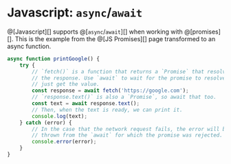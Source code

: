 # Javascript: `async`/`await`

@[Javascript][] supports @[`async`/`await`][] when working with @[promises][].
This is the example from the @[JS Promises][] page transformed to an async function.

```javascript
async function printGoogle() {
    try {
        // `fetch()` is a function that returns a `Promise` that resolves to
        // the response. Use `await` to wait for the promise to resolve and
        // just get the value.
        const response = await fetch('https://google.com');
        // `response.text()` is also a `Promise`, so await that too.
        const text = await response.text();
        // Then, when the text is ready, we can print it.
        console.log(text);
    } catch (error) {
        // In the case that the network request fails, the error will be
        // thrown from the `await` for which the promise was rejected.
        console.error(error);
    }
}
```

